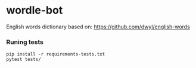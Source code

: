 # wordle-bot

English words dictionary based on:
https://github.com/dwyl/english-words


### Runing tests
```console
pip install -r requirements-tests.txt
pytest tests/
```
